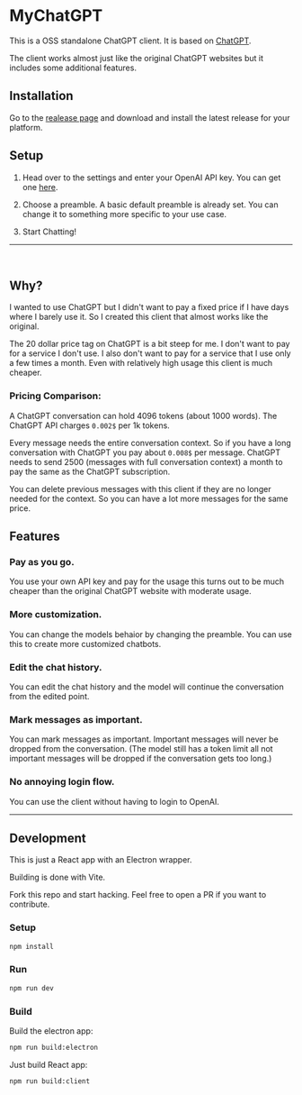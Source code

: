 # MyChatGPT

This is a OSS standalone ChatGPT client. It is based on [ChatGPT](https://openai.com/blog/chatgpt).

The client works almost just like the original ChatGPT websites but it includes some additional features.

## Installation

Go to the [realease page]() and download and install the latest release for your platform.

## Setup

1. Head over to the settings and enter your OpenAI API key. You can get one [here](https://platform.openai.com/account/api-keys).

2. Choose a preamble. A basic default preamble is already set. You can change it to something more specific to your use case.

3. Start Chatting!

---

<br>

## Why?

I wanted to use ChatGPT but I didn't want to pay a fixed price if I have days where I barely use it. So I created this client that almost works like the original.

The 20 dollar price tag on ChatGPT is a bit steep for me. I don't want to pay for a service I don't use. I also don't want to pay for a service that I use only a few times a month. Even with relatively high usage this client is much cheaper.

### Pricing Comparison:

A ChatGPT conversation can hold 4096 tokens (about 1000 words). The ChatGPT API charges `0.002$` per 1k tokens.

Every message needs the entire conversation context. So if you have a long conversation with ChatGPT you pay about `0.008$` per message. ChatGPT needs to send 2500 (messages with full conversation context) a month to pay the same as the ChatGPT subscription.

You can delete previous messages with this client if they are no longer needed for the context. So you can have a lot more messages for the same price.

## Features

### Pay as you go.

You use your own API key and pay for the usage this turns out to be much cheaper than the original ChatGPT website with moderate usage.

### More customization.

You can change the models behaior by changing the preamble. You can use this to create more customized chatbots.

### Edit the chat history.

You can edit the chat history and the model will continue the conversation from the edited point.

### Mark messages as important.

You can mark messages as important. Important messages will never be dropped from the conversation. (The model still has a token limit all not important messages will be dropped if the conversation gets too long.)

### No annoying login flow.

You can use the client without having to login to OpenAI.

---

## Development

This is just a React app with an Electron wrapper.

Building is done with Vite.

Fork this repo and start hacking. Feel free to open a PR if you want to contribute.

### Setup

```bash
npm install
```

### Run

```bash
npm run dev
```

### Build

Build the electron app:

```bash
npm run build:electron
```

Just build React app:

```bash
npm run build:client
```
